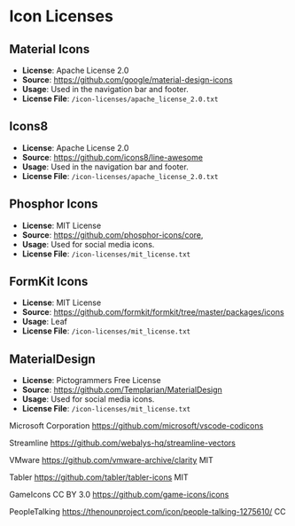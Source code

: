# Icon Licenses

## Material Icons
- **License**: Apache License 2.0
- **Source**: https://github.com/google/material-design-icons
- **Usage**: Used in the navigation bar and footer.
- **License File**: `/icon-licenses/apache_license_2.0.txt`

## Icons8
- **License**: Apache License 2.0
- **Source**: https://github.com/icons8/line-awesome
- **Usage**: Used in the navigation bar and footer.
- **License File**: `/icon-licenses/apache_license_2.0.txt`

## Phosphor Icons
- **License**: MIT License
- **Source**: https://github.com/phosphor-icons/core,
- **Usage**: Used for social media icons.
- **License File**: `/icon-licenses/mit_license.txt`

## FormKit Icons
- **License**: MIT License
- **Source**: https://github.com/formkit/formkit/tree/master/packages/icons
- **Usage**: Leaf
- **License File**: `/icon-licenses/mit_license.txt`

## MaterialDesign
- **License**: Pictogrammers Free License
- **Source**: https://github.com/Templarian/MaterialDesign
- **Usage**: Used for social media icons.
- **License File**: `/icon-licenses/mit_license.txt`

Microsoft Corporation
https://github.com/microsoft/vscode-codicons

Streamline
https://github.com/webalys-hq/streamline-vectors


VMware
https://github.com/vmware-archive/clarity
MIT


Tabler
https://github.com/tabler/tabler-icons
MIT

GameIcons
CC BY 3.0
https://github.com/game-icons/icons

PeopleTalking
https://thenounproject.com/icon/people-talking-1275610/
CC